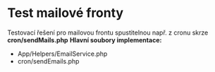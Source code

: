 # Test mailové fronty
Testovací řešení pro mailovou frontu spustitelnou např. z cronu skrze **cron/sendMails.php**
**Hlavní soubory implementace:**
- App/Helpers/EmailService.php
- cron/sendEmails.php
